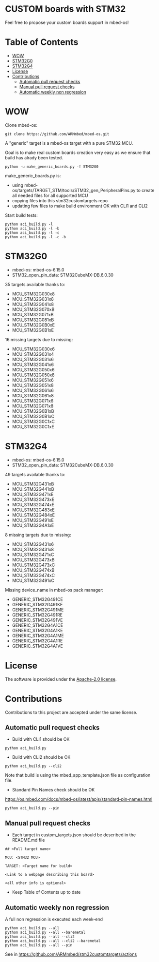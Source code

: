 # CUSTOM boards with STM32

Feel free to propose your custom boards support in mbed-os!


Table of Contents
=================

* [WOW](#WOW)
* [STM32G0](#STM32G0)
* [STM32G4](#STM32G4)
* [License](#license)
* [Contributions](#contributions)
   * [Automatic pull request checks](#automatic-pull-request-checks)
   * [Manual pull request checks](#manual-pull-request-checks)
   * [Automatic weekly non regression](#automatic-weekly-non-regression)


# WOW

Clone mbed-os:
```
git clone https://github.com/ARMmbed/mbed-os.git
```

A "generic" target is a mbed-os target with a pure STM32 MCU.

Goal is to make real custom boards creation very easy
as we ensure that build has alrady been tested.

```
python -u make_generic_boards.py -f STM32G0
```

make_generic_boards.py is:
- using mbed-os/targets/TARGET_STM/tools/STM32_gen_PeripheralPins.py to create all needed files for all supported MCU
- copying files into this stm32customtargets repo
- updating few files to make build environment OK with CLI1 and CLI2

Start build tests:
```
python aci_build.py -l
python aci_build.py -l -b
python aci_build.py -l -c
python aci_build.py -l -c -b
```


# STM32G0

- mbed-os: mbed-os-6.15.0
- STM32_open_pin_data: STM32CubeMX-DB.6.0.30

35 targets available thanks to:
- MCU_STM32G030x8
- MCU_STM32G031x8
- MCU_STM32G041x8
- MCU_STM32G070xB
- MCU_STM32G071xB
- MCU_STM32G081xB
- MCU_STM32G0B0xE
- MCU_STM32G0B1xE

16 missing targets due to missing:
- MCU_STM32G030x6
- MCU_STM32G031x4
- MCU_STM32G031x6
- MCU_STM32G041x6
- MCU_STM32G050x6
- MCU_STM32G050x8
- MCU_STM32G051x6
- MCU_STM32G051x8
- MCU_STM32G061x6
- MCU_STM32G061x8
- MCU_STM32G071x6
- MCU_STM32G071x8
- MCU_STM32G0B1xB
- MCU_STM32G0B1xC
- MCU_STM32G0C1xC
- MCU_STM32G0C1xE


# STM32G4

- mbed-os: mbed-os-6.15.0
- STM32_open_pin_data: STM32CubeMX-DB.6.0.30

49 targets available thanks to:
- MCU_STM32G431xB
- MCU_STM32G441xB
- MCU_STM32G471xE
- MCU_STM32G473xE
- MCU_STM32G474xE
- MCU_STM32G483xE
- MCU_STM32G484xE
- MCU_STM32G491xE
- MCU_STM32G4A1xE

8 missing targets due to missing:
- MCU_STM32G431x6
- MCU_STM32G431x8
- MCU_STM32G471xC
- MCU_STM32G473xB
- MCU_STM32G473xC
- MCU_STM32G474xB
- MCU_STM32G474xC
- MCU_STM32G491xC

Missing device_name in mbed-os pack manager:
- GENERIC_STM32G491CE
- GENERIC_STM32G491KE
- GENERIC_STM32G491ME
- GENERIC_STM32G491RE
- GENERIC_STM32G491VE
- GENERIC_STM32G4A1CE
- GENERIC_STM32G4A1KE
- GENERIC_STM32G4A1ME
- GENERIC_STM32G4A1RE
- GENERIC_STM32G4A1VE


# License

The software is provided under the [Apache-2.0 license](LICENSE-apache-2.0.txt).


# Contributions

Contributions to this project are accepted under the same license.

## Automatic pull request checks

- Build with CLI1 should be OK
```
python aci_build.py
```

- Build with CLI2 should be OK
```
python aci_build.py --cli2
```

Note that build is using the mbed_app_template.json file as configuration file.

- Standard Pin Names check should be OK

https://os.mbed.com/docs/mbed-os/latest/apis/standard-pin-names.html

```
python aci_build.py --pin
```


## Manual pull request checks

- Each target in custom_targets.json should be described in the README.md file

```
## <Full target name>

MCU: <STM32 MCU>

TARGET: <Target name for build>

<Link to a webpage describing this board>

<all other info is optional>

```

- Keep Table of Contents up to date


## Automatic weekly non regression

A full non regression is executed each week-end

```
python aci_build.py --all
python aci_build.py --all --baremetal
python aci_build.py --all --cli2
python aci_build.py --all --cli2 --baremetal
python aci_build.py --all --pin
```

See in https://github.com/ARMmbed/stm32customtargets/actions
